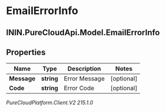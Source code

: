 # EmailErrorInfo

## ININ.PureCloudApi.Model.EmailErrorInfo

## Properties

|Name | Type | Description | Notes|
|------------ | ------------- | ------------- | -------------|
| **Message** | **string** | Error Message | [optional] |
| **Code** | **string** | Error Code | [optional] |



_PureCloudPlatform.Client.V2 215.1.0_
